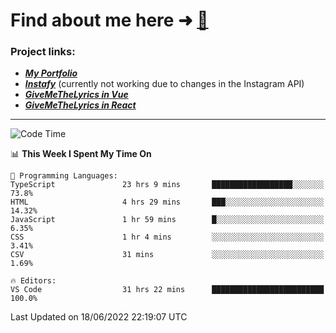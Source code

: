 # Find about me here ➜ [🧑](https://pauabella.dev)

### Project links:
- ***[My Portfolio](https://pauabella.dev)***
- ***[Instafy](https://instafy.me)*** (currently not working due to changes in the Instagram API)
- ***[GiveMeTheLyrics in Vue](https://lyrics.pauabella.dev)***
- ***[GiveMeTheLyrics in React](https://pauabella.dev/GiveMeTheLyrics)***

---
<!--START_SECTION:waka-->
![Code Time](http://img.shields.io/badge/Code%20Time-0%20secs-blue)

📊 **This Week I Spent My Time On** 

```text
💬 Programming Languages: 
TypeScript               23 hrs 9 mins       ██████████████████░░░░░░░   73.8% 
HTML                     4 hrs 29 mins       ███░░░░░░░░░░░░░░░░░░░░░░   14.32% 
JavaScript               1 hr 59 mins        █░░░░░░░░░░░░░░░░░░░░░░░░   6.35% 
CSS                      1 hr 4 mins         ░░░░░░░░░░░░░░░░░░░░░░░░░   3.41% 
CSV                      31 mins             ░░░░░░░░░░░░░░░░░░░░░░░░░   1.69%

🔥 Editors: 
VS Code                  31 hrs 22 mins      █████████████████████████   100.0%

```


 Last Updated on 18/06/2022 22:19:07 UTC
<!--END_SECTION:waka-->
